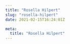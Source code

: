 ```yaml
---
title: "Rosella Hilpert"
slug: "rosella-hilpert"
date: 2021-02-15T16:24:01Z

meta:
  title: "Rosella Hilpert"
---
```


